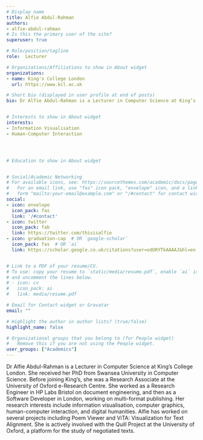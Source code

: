 ```yaml
---
# Display name
title: Alfie Abdul-Rahman
authors:
- alfie-abdul-rahman
# Is this the primary user of the site?
superuser: true

# Role/position/tagline
role:  Lecturer

# Organizations/Affiliations to show in About widget
organizations:
- name: King's College London
  url: https://www.kcl.ac.uk

# Short bio (displayed in user profile at end of posts)
bio: Dr Alfie Abdul-Rahman is a Lecturer in Computer Science at King’s College London. She received her PhD from Swansea University in Computer Science. Before joining King’s, she was a Research Associate at the University of Oxford e-Research Centre. 


# Interests to show in About widget
interests:
- Information Visualisation
- Human-Computer Interaction




# Education to show in About widget


# Social/Academic Networking
# For available icons, see: https://sourcethemes.com/academic/docs/page-builder/#icons
#   For an email link, use "fas" icon pack, "envelope" icon, and a link in the
#   form "mailto:your-email@example.com" or "/#contact" for contact widget.
social:
- icon: envelope
  icon_pack: fas
  link: '/#contact'
- icon: twitter
  icon_pack: fab
  link: https://twitter.com/thisisalfie
- icon: graduation-cap  # OR `google-scholar`
  icon_pack: fas  # OR `ai`
  link: https://scholar.google.co.uk/citations?user=odURYTkAAAAJ&hl=en


# Link to a PDF of your resume/CV.
# To use: copy your resume to `static/media/resume.pdf`, enable `ai` icons in `params.toml`, 
# and uncomment the lines below.
# - icon: cv
#   icon_pack: ai
#   link: media/resume.pdf

# Email for Contact widget or Gravatar
email: ""

# Highlight the author in author lists? (true/false)
highlight_name: false

# Organizational groups that you belong to (for People widget)
#   Remove this if you are not using the People widget.
user_groups: ["Academics"]
---
```


Dr Alfie Abdul-Rahman is a Lecturer in Computer Science at King’s College London. She received her PhD from Swansea University in Computer Science. Before joining King’s, she was a Research Associate at the University of Oxford e-Research Centre. She worked as a Research Engineer in HP Labs Bristol on document engineering, and then as a Software Developer in London, working on multi-format publishing. Her research interests include information visualisation, computer graphics, human-computer interaction, and digital humanities. Alfie has worked on several projects including Poem Viewer and ViTA: Visualization for Text Alignment. She is actively involved with the Quill Project at the University of Oxford, a platform for the study of negotiated texts.
